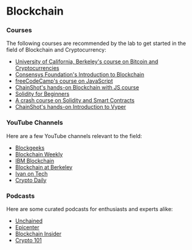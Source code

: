 # Blockchain

### Courses
The following courses are recommended by the lab to get started in the field of Blockchain and Cryptocurrency:
* [University of California, Berkeley's course on Bitcoin and Cryptocurrencies](https://www.edx.org/course/bitcoin-and-cryptocurrencies)
* [Consensys Foundation's Introduction to Blockchain](https://www.coursera.org/learn/blockchain-foundations-and-use-cases)
* [freeCodeCamp's course on JavaScript](https://learn.freecodecamp.org/javascript-algorithms-and-data-structures/basic-javascript)
* [ChainShot's hands-on Blockchain with JS course](https://www.chainshot.com/intro/5c36bf15143eed0017f579755bcdf0c31cf372e860c8b8c3)
* [Solidity for Beginners](https://www.edureka.co/blog/solidity-tutorial/)
* [A crash course on Solidity and Smart Contracts](https://medium.com/coinmonks/introduction-to-solidity-programming-and-smart-contracts-for-complete-beginners-eb46472058cf)
* [ChainShot's hands-on Introduction to Vyper](https://www.chainshot.com/intro/5c36bf15143eed0017f579755bcdf0c31cf372e860c8b8c6)

### YouTube Channels
Here are a few YouTube channels relevant to the field:
* [Blockgeeks](https://www.youtube.com/channel/UCd8CDrm6rvwBZc6g7BYAkfQ)
* [Blockchain Weekly](https://www.youtube.com/channel/UCsqAxEc5mkRETJyRx21jGJw/)
* [IBM Blockchain](https://www.youtube.com/channel/UCpEJ53BOa9YWTTXerZtKNhg)
* [Blockchain at Berkeley](https://www.youtube.com/channel/UC5sgoRfoSp3jeX4DEqKLwKg/)
* [Ivan on Tech](https://www.youtube.com/user/LiljeqvistIvan)
* [Crypto Daily](https://www.youtube.com/channel/UC67AEEecqFEc92nVvcqKdhA)

### Podcasts
Here are some curated podcasts for enthusiasts and experts alike:
* [Unchained](http://unchainedpodcast.co/)
* [Epicenter](https://epicenter.tv/)
* [Blockchain Insider](https://bi.11fs.com/episodes)
* [Crypto 101](https://crypto101podcast.com/episodes/)
